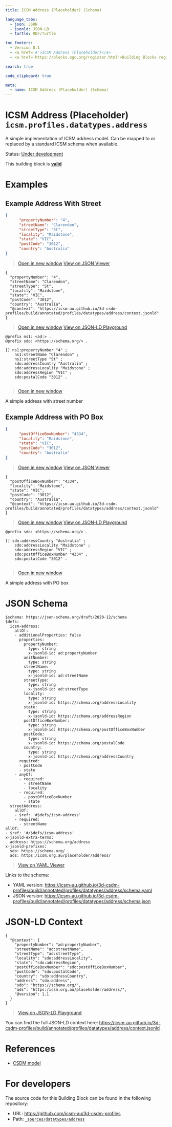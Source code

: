 ```yaml
---
title: ICSM Address (Placeholder) (Schema)

language_tabs:
  - json: JSON
  - jsonld: JSON-LD
  - turtle: RDF/Turtle

toc_footers:
  - Version 0.1
  - <a href='#'>ICSM Address (Placeholder)</a>
  - <a href='https://blocks.ogc.org/register.html'>Building Blocks register</a>

search: true

code_clipboard: true

meta:
  - name: ICSM Address (Placeholder) (Schema)
---
```



# ICSM Address (Placeholder) `icsm.profiles.datatypes.address`

A simple implementation of ICSM address model. Can be mapped to or replaced by a standard ICSM schema when available.

<p class="status">
    <span data-rainbow-uri="http://www.opengis.net/def/status">Status</span>:
    <a href="http://www.opengis.net/def/status/under-development" target="_blank" data-rainbow-uri>Under development</a>
</p>

<aside class="success">
This building block is <strong><a href="https://github.com/icsm-au/3d-csdm-profiles/blob/main/build/tests/profiles/datatypes/address/" target="_blank">valid</a></strong>
</aside>

# Examples

## Example Address With Street



```json
{
      "propertyNumber": "4",
      "streetName": "Clarendon",
      "streetType": "St",
      "locality": "Maidstone",
      "state": "VIC",
      "postCode": "3012",
      "country": "Australia"
}

```

<blockquote class="lang-specific json">
  <p class="example-links">
    <a target="_blank" href="https://icsm-au.github.io/3d-csdm-profiles/build/tests/profiles/datatypes/address/example_1_1.json">Open in new window</a>
    <a target="_blank" href="https://avillar.github.io/TreedocViewer/?dataParser=json&amp;dataUrl=https%3A%2F%2Ficsm-au.github.io%2F3d-csdm-profiles%2Fbuild%2Ftests%2Fprofiles%2Fdatatypes%2Faddress%2Fexample_1_1.json&amp;expand=2&amp;option=%7B%22showTable%22%3A+false%7D">View on JSON Viewer</a></p>
</blockquote>




```jsonld
{
  "propertyNumber": "4",
  "streetName": "Clarendon",
  "streetType": "St",
  "locality": "Maidstone",
  "state": "VIC",
  "postCode": "3012",
  "country": "Australia",
  "@context": "https://icsm-au.github.io/3d-csdm-profiles/build/annotated/profiles/datatypes/address/context.jsonld"
}
```

<blockquote class="lang-specific jsonld">
  <p class="example-links">
    <a target="_blank" href="https://icsm-au.github.io/3d-csdm-profiles/build/tests/profiles/datatypes/address/example_1_1.jsonld">Open in new window</a>
    <a target="_blank" href="https://json-ld.org/playground/#json-ld=https%3A%2F%2Ficsm-au.github.io%2F3d-csdm-profiles%2Fbuild%2Ftests%2Fprofiles%2Fdatatypes%2Faddress%2Fexample_1_1.jsonld">View on JSON-LD Playground</a>
</blockquote>




```turtle
@prefix ns1: <ad:> .
@prefix sdo: <https://schema.org/> .

[] ns1:propertyNumber "4" ;
    ns1:streetName "Clarendon" ;
    ns1:streetType "St" ;
    sdo:addressCountry "Australia" ;
    sdo:addressLocality "Maidstone" ;
    sdo:addressRegion "VIC" ;
    sdo:postalCode "3012" .


```

<blockquote class="lang-specific turtle">
  <p class="example-links">
    <a target="_blank" href="https://icsm-au.github.io/3d-csdm-profiles/build/tests/profiles/datatypes/address/example_1_1.ttl">Open in new window</a>
</blockquote>


A simple address with street number


## Example Address with PO Box



```json
{
      "postOfficeBoxNumber": "4334",
      "locality": "Maidstone",
      "state": "VIC",
      "postCode": "3012",
      "country": "Australia"
}

```

<blockquote class="lang-specific json">
  <p class="example-links">
    <a target="_blank" href="https://icsm-au.github.io/3d-csdm-profiles/build/tests/profiles/datatypes/address/example_2_1.json">Open in new window</a>
    <a target="_blank" href="https://avillar.github.io/TreedocViewer/?dataParser=json&amp;dataUrl=https%3A%2F%2Ficsm-au.github.io%2F3d-csdm-profiles%2Fbuild%2Ftests%2Fprofiles%2Fdatatypes%2Faddress%2Fexample_2_1.json&amp;expand=2&amp;option=%7B%22showTable%22%3A+false%7D">View on JSON Viewer</a></p>
</blockquote>




```jsonld
{
  "postOfficeBoxNumber": "4334",
  "locality": "Maidstone",
  "state": "VIC",
  "postCode": "3012",
  "country": "Australia",
  "@context": "https://icsm-au.github.io/3d-csdm-profiles/build/annotated/profiles/datatypes/address/context.jsonld"
}
```

<blockquote class="lang-specific jsonld">
  <p class="example-links">
    <a target="_blank" href="https://icsm-au.github.io/3d-csdm-profiles/build/tests/profiles/datatypes/address/example_2_1.jsonld">Open in new window</a>
    <a target="_blank" href="https://json-ld.org/playground/#json-ld=https%3A%2F%2Ficsm-au.github.io%2F3d-csdm-profiles%2Fbuild%2Ftests%2Fprofiles%2Fdatatypes%2Faddress%2Fexample_2_1.jsonld">View on JSON-LD Playground</a>
</blockquote>




```turtle
@prefix sdo: <https://schema.org/> .

[] sdo:addressCountry "Australia" ;
    sdo:addressLocality "Maidstone" ;
    sdo:addressRegion "VIC" ;
    sdo:postOfficeBoxNumber "4334" ;
    sdo:postalCode "3012" .


```

<blockquote class="lang-specific turtle">
  <p class="example-links">
    <a target="_blank" href="https://icsm-au.github.io/3d-csdm-profiles/build/tests/profiles/datatypes/address/example_2_1.ttl">Open in new window</a>
</blockquote>


A simple address with PO box


# JSON Schema

```yaml--schema
$schema: https://json-schema.org/draft/2020-12/schema
$defs:
  icsm-address:
    allOf:
    - additionalProperties: false
      properties:
        propertyNumber:
          type: string
          x-jsonld-id: ad:propertyNumber
        unitNumber:
          type: string
        streetName:
          type: string
          x-jsonld-id: ad:streetName
        streetType:
          type: string
          x-jsonld-id: ad:streetType
        locality:
          type: string
          x-jsonld-id: https://schema.org/addressLocality
        state:
          type: string
          x-jsonld-id: https://schema.org/addressRegion
        postOfficeBoxNumber:
          type: string
          x-jsonld-id: https://schema.org/postOfficeBoxNumber
        postCode:
          type: string
          x-jsonld-id: https://schema.org/postalCode
        country:
          type: string
          x-jsonld-id: https://schema.org/addressCountry
      required:
      - postCode
      - state
    - anyOf:
      - required:
        - streetName
        - locality
      - required:
        - postOfficeBoxNumber
        - state
  streetAddress:
    allOf:
    - $ref: '#$defs/icsm-address'
    - required:
      - streetName
allOf:
- $ref: '#/$defs/icsm-address'
x-jsonld-extra-terms:
  address: https://schema.org/address
x-jsonld-prefixes:
  sdo: https://schema.org/
  ads: https:/icsm.org.au/placeholder/address/

```

> <a target="_blank" href="https://avillar.github.io/TreedocViewer/?dataParser=yaml&amp;dataUrl=https%3A%2F%2Ficsm-au.github.io%2F3d-csdm-profiles%2Fbuild%2Fannotated%2Fprofiles%2Fdatatypes%2Faddress%2Fschema.yaml&amp;expand=2&amp;option=%7B%22showTable%22%3A+false%7D">View on YAML Viewer</a>

Links to the schema:

* YAML version: <a href="https://icsm-au.github.io/3d-csdm-profiles/build/annotated/profiles/datatypes/address/schema.yaml" target="_blank">https://icsm-au.github.io/3d-csdm-profiles/build/annotated/profiles/datatypes/address/schema.yaml</a>
* JSON version: <a href="https://icsm-au.github.io/3d-csdm-profiles/build/annotated/profiles/datatypes/address/schema.json" target="_blank">https://icsm-au.github.io/3d-csdm-profiles/build/annotated/profiles/datatypes/address/schema.json</a>


# JSON-LD Context

```json--ldContext
{
  "@context": {
    "propertyNumber": "ad:propertyNumber",
    "streetName": "ad:streetName",
    "streetType": "ad:streetType",
    "locality": "sdo:addressLocality",
    "state": "sdo:addressRegion",
    "postOfficeBoxNumber": "sdo:postOfficeBoxNumber",
    "postCode": "sdo:postalCode",
    "country": "sdo:addressCountry",
    "address": "sdo:address",
    "sdo": "https://schema.org/",
    "ads": "https:/icsm.org.au/placeholder/address/",
    "@version": 1.1
  }
}
```

> <a target="_blank" href="https://json-ld.org/playground/#json-ld=https%3A%2F%2Ficsm-au.github.io%2F3d-csdm-profiles%2Fbuild%2Fannotated%2Fprofiles%2Fdatatypes%2Faddress%2Fcontext.jsonld">View on JSON-LD Playground</a>

You can find the full JSON-LD context here:
<a href="https://icsm-au.github.io/3d-csdm-profiles/build/annotated/profiles/datatypes/address/context.jsonld" target="_blank">https://icsm-au.github.io/3d-csdm-profiles/build/annotated/profiles/datatypes/address/context.jsonld</a>

# References

* [CSDM model](https://github.com/icsm-au/3d-csdm)

# For developers

The source code for this Building Block can be found in the following repository:

* URL: <a href="https://github.com/icsm-au/3d-csdm-profiles" target="_blank">https://github.com/icsm-au/3d-csdm-profiles</a>
* Path:
<code><a href="https://github.com/icsm-au/3d-csdm-profiles/blob/HEAD/_sources/datatypes/address" target="_blank">_sources/datatypes/address</a></code>

